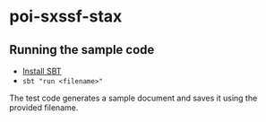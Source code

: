 # poi-sxssf-stax 

## Running the sample code

- [Install SBT](http://www.scala-sbt.org/)
- `sbt "run <filename>"`


The test code generates a sample document and saves it using the provided filename.
